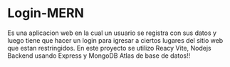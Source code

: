 # Login-MERN

Es una aplicacion web en la cual un usuario se registra con sus datos y luego tiene que hacer un login para igresar a ciertos lugares del sitio web que estan restringidos.
En este proyecto se utilizo Reacy Vite, Nodejs Backend usando Express y MongoDB Atlas de base de datos!!

